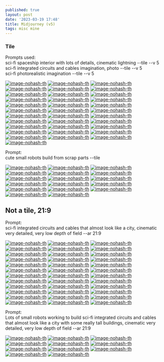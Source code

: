 ```yaml
---
published: true
layout: post
date: '2023-03-19 17:48'
title: Midjourney (v5)
tags: misc mine 
---
```

### Tile

Prompts used:  
sci-fi spaceship interior with lots of details, cinematic lightning --tile --v 5  
sci-fi integrated circuits and cables imagination, photo --tile --v 5  
sci-fi photorealistic imagination --tile --v 5  

[![image-nohash-th](https://i.imgur.com/gqgLJhjb.png)](https://i.imgur.com/gqgLJhj.png)
[![image-nohash-th](https://i.imgur.com/wXKc0iIb.png)](https://i.imgur.com/wXKc0iI.png)
[![image-nohash-th](https://i.imgur.com/qS6iZfLb.png)](https://i.imgur.com/qS6iZfL.png)
[![image-nohash-th](https://i.imgur.com/xQjINBrb.png)](https://i.imgur.com/xQjINBr.png)
[![image-nohash-th](https://i.imgur.com/0TAce1qb.png)](https://i.imgur.com/0TAce1q.png)
[![image-nohash-th](https://i.imgur.com/4ZMv5h7b.png)](https://i.imgur.com/4ZMv5h7.png)
[![image-nohash-th](https://i.imgur.com/f0nEnerb.png)](https://i.imgur.com/f0nEner.png)
[![image-nohash-th](https://i.imgur.com/NnCeS68b.png)](https://i.imgur.com/NnCeS68.png)
[![image-nohash-th](https://i.imgur.com/nZnKafkb.png)](https://i.imgur.com/nZnKafk.png)
[![image-nohash-th](https://i.imgur.com/ZETxipAb.png)](https://i.imgur.com/ZETxipA.png)
[![image-nohash-th](https://i.imgur.com/ax6ZipXb.png)](https://i.imgur.com/ax6ZipX.png)
[![image-nohash-th](https://i.imgur.com/Yue3t3zb.png)](https://i.imgur.com/Yue3t3z.png)
[![image-nohash-th](https://i.imgur.com/HH3aYjVb.png)](https://i.imgur.com/HH3aYjV.png)
[![image-nohash-th](https://i.imgur.com/yO6DaFnb.png)](https://i.imgur.com/yO6DaFn.png)
[![image-nohash-th](https://i.imgur.com/dhvO8qcb.png)](https://i.imgur.com/dhvO8qc.png)
[![image-nohash-th](https://i.imgur.com/qHP120ob.png)](https://i.imgur.com/qHP120o.png)
[![image-nohash-th](https://i.imgur.com/xy0rTsub.png)](https://i.imgur.com/xy0rTsu.png)
[![image-nohash-th](https://i.imgur.com/l0OvLryb.png)](https://i.imgur.com/l0OvLry.png)
[![image-nohash-th](https://i.imgur.com/5OcktgOb.png)](https://i.imgur.com/5OcktgO.png)
[![image-nohash-th](https://i.imgur.com/Mk4MpPmb.png)](https://i.imgur.com/Mk4MpPm.png)
[![image-nohash-th](https://i.imgur.com/VwZ2eLtb.png)](https://i.imgur.com/VwZ2eLt.png)
[![image-nohash-th](https://i.imgur.com/QQoeNnqb.png)](https://i.imgur.com/QQoeNnq.png)
[![image-nohash-th](https://i.imgur.com/xhNRhRXb.png)](https://i.imgur.com/xhNRhRX.png)
[![image-nohash-th](https://i.imgur.com/JitX8x5b.png)](https://i.imgur.com/JitX8x5.png)
[![image-nohash-th](https://i.imgur.com/PprYikeb.png)](https://i.imgur.com/PprYike.png)
[![image-nohash-th](https://i.imgur.com/mfIezVXb.png)](https://i.imgur.com/mfIezVX.png)
[![image-nohash-th](https://i.imgur.com/9gnpDTib.png)](https://i.imgur.com/9gnpDTi.png)
[![image-nohash-th](https://i.imgur.com/22SAK6ib.png)](https://i.imgur.com/22SAK6i.png)
[![image-nohash-th](https://i.imgur.com/BJckCOCb.png)](https://i.imgur.com/BJckCOC.png)
[![image-nohash-th](https://i.imgur.com/4ygqJhLb.png)](https://i.imgur.com/4ygqJhL.png)
[![image-nohash-th](https://i.imgur.com/QW8h7AFb.png)](https://i.imgur.com/QW8h7AF.png)
[![image-nohash-th](https://i.imgur.com/fvJ4nVJb.png)](https://i.imgur.com/fvJ4nVJ.png)
[![image-nohash-th](https://i.imgur.com/Ls33ud3b.png)](https://i.imgur.com/Ls33ud3.png)
[![image-nohash-th](https://i.imgur.com/PnW08zlb.png)](https://i.imgur.com/PnW08zl.png)

Prompt:  
cute small robots build from scrap parts --tile  

[![image-nohash-th](https://i.imgur.com/YjSUQWKb.png)](https://i.imgur.com/YjSUQWK.png)
[![image-nohash-th](https://i.imgur.com/1QQdjv2b.png)](https://i.imgur.com/1QQdjv2.png)
[![image-nohash-th](https://i.imgur.com/iOojNxZb.png)](https://i.imgur.com/iOojNxZ.png)
[![image-nohash-th](https://i.imgur.com/VaZlAjKb.png)](https://i.imgur.com/VaZlAjK.png)
[![image-nohash-th](https://i.imgur.com/Pt2iawpb.png)](https://i.imgur.com/Pt2iawp.png)
[![image-nohash-th](https://i.imgur.com/faakgzEb.png)](https://i.imgur.com/faakgzE.png)
[![image-nohash-th](https://i.imgur.com/2nYyLb0b.png)](https://i.imgur.com/2nYyLb0.png)
[![image-nohash-th](https://i.imgur.com/pnGIVgYb.png)](https://i.imgur.com/pnGIVgY.png)
[![image-nohash-th](https://i.imgur.com/FvkaF6Hb.png)](https://i.imgur.com/FvkaF6H.png)
[![image-nohash-th](https://i.imgur.com/0eFiQOeb.png)](https://i.imgur.com/0eFiQOe.png)
[![image-nohash-th](https://i.imgur.com/ytI8YKJb.png)](https://i.imgur.com/ytI8YKJ.png)
[![image-nohash-th](https://i.imgur.com/BzlmIrlb.png)](https://i.imgur.com/BzlmIrl.png)
[![image-nohash-th](https://i.imgur.com/qGsZP2ib.png)](https://i.imgur.com/qGsZP2i.png)
[![image-nohash-th](https://i.imgur.com/IXtJDENb.png)](https://i.imgur.com/IXtJDEN.png)
[![image-nohash-th](https://i.imgur.com/JxO7Nwfb.png)](https://i.imgur.com/JxO7Nwf.png)
[![image-nohash-th](https://i.imgur.com/AA8m1YNb.png)](https://i.imgur.com/AA8m1YN.png)
[![image-nohash-th](https://i.imgur.com/YJnryVTb.png)](https://i.imgur.com/YJnryVT.png)



## Not a tile, 21:9

Prompt:  
sci-fi integrated circuits and cables that almost look like a city, cinematic very detailed, very low depth of field --ar 21:9  

[![image-nohash-th](https://i.imgur.com/ggZGhZLb.png)](https://i.imgur.com/ggZGhZL.png)
[![image-nohash-th](https://i.imgur.com/w9D6jJDb.png)](https://i.imgur.com/w9D6jJD.png)
[![image-nohash-th](https://i.imgur.com/iLdf25kb.png)](https://i.imgur.com/iLdf25k.png)
[![image-nohash-th](https://i.imgur.com/RW3n8Eeb.png)](https://i.imgur.com/RW3n8Ee.png)
[![image-nohash-th](https://i.imgur.com/pBJ4a9Eb.png)](https://i.imgur.com/pBJ4a9E.png)
[![image-nohash-th](https://i.imgur.com/kP9kdSDb.png)](https://i.imgur.com/kP9kdSD.png)
[![image-nohash-th](https://i.imgur.com/VThUkAWb.png)](https://i.imgur.com/VThUkAW.png)
[![image-nohash-th](https://i.imgur.com/uxSln9Pb.png)](https://i.imgur.com/uxSln9P.png)
[![image-nohash-th](https://i.imgur.com/5OatGpTb.png)](https://i.imgur.com/5OatGpT.png)
[![image-nohash-th](https://i.imgur.com/JSh8Upzb.png)](https://i.imgur.com/JSh8Upz.png)
[![image-nohash-th](https://i.imgur.com/jQ3m4SPb.png)](https://i.imgur.com/jQ3m4SP.png)
[![image-nohash-th](https://i.imgur.com/7SPYxigb.png)](https://i.imgur.com/7SPYxig.png)
[![image-nohash-th](https://i.imgur.com/33IynDNb.png)](https://i.imgur.com/33IynDN.png)
[![image-nohash-th](https://i.imgur.com/iOpHV1Ub.png)](https://i.imgur.com/iOpHV1U.png)
[![image-nohash-th](https://i.imgur.com/BdpZFcAb.png)](https://i.imgur.com/BdpZFcA.png)
[![image-nohash-th](https://i.imgur.com/KVcCv90b.png)](https://i.imgur.com/KVcCv90.png)
[![image-nohash-th](https://i.imgur.com/AYkQLcWb.png)](https://i.imgur.com/AYkQLcW.png)
[![image-nohash-th](https://i.imgur.com/Qd2CqUib.png)](https://i.imgur.com/Qd2CqUi.png)
[![image-nohash-th](https://i.imgur.com/WIs71fjb.png)](https://i.imgur.com/WIs71fj.png)
[![image-nohash-th](https://i.imgur.com/ZGX4V79b.png)](https://i.imgur.com/ZGX4V79.png)
[![image-nohash-th](https://i.imgur.com/ZcHyMdOb.png)](https://i.imgur.com/ZcHyMdO.png)
[![image-nohash-th](https://i.imgur.com/BtcXbMhb.png)](https://i.imgur.com/BtcXbMh.png)
[![image-nohash-th](https://i.imgur.com/4qXrmK9b.png)](https://i.imgur.com/4qXrmK9.png)
[![image-nohash-th](https://i.imgur.com/I8Lq49Mb.png)](https://i.imgur.com/I8Lq49M.png)
[![image-nohash-th](https://i.imgur.com/nsO1lwGb.png)](https://i.imgur.com/nsO1lwG.png)
[![image-nohash-th](https://i.imgur.com/fnde3BYb.png)](https://i.imgur.com/fnde3BY.png)
[![image-nohash-th](https://i.imgur.com/N7meApKb.png)](https://i.imgur.com/N7meApK.png)
[![image-nohash-th](https://i.imgur.com/6l1wjMDb.png)](https://i.imgur.com/6l1wjMD.png)
[![image-nohash-th](https://i.imgur.com/u9JkxaBb.png)](https://i.imgur.com/u9JkxaB.png)
[![image-nohash-th](https://i.imgur.com/FaUSmrkb.png)](https://i.imgur.com/FaUSmrk.png)
[![image-nohash-th](https://i.imgur.com/vooVpuUb.png)](https://i.imgur.com/vooVpuU.png)
[![image-nohash-th](https://i.imgur.com/UONu4fqb.png)](https://i.imgur.com/UONu4fq.png)
[![image-nohash-th](https://i.imgur.com/M9vg6VRb.png)](https://i.imgur.com/M9vg6VR.png)
[![image-nohash-th](https://i.imgur.com/84q0KYQb.png)](https://i.imgur.com/84q0KYQ.png)
[![image-nohash-th](https://i.imgur.com/lAz8a9Fb.png)](https://i.imgur.com/lAz8a9F.png)
[![image-nohash-th](https://i.imgur.com/EeETQ37b.png)](https://i.imgur.com/EeETQ37.png)

Prompt:  
Lots of small robots working to build sci-fi integrated circuits and cables that almost look like a city with some really tall buildings, cinematic very detailed, very low depth of field --ar 21:9  

[![image-nohash-th](https://i.imgur.com/20mdQBFb.png)](https://i.imgur.com/20mdQBF.png)
[![image-nohash-th](https://i.imgur.com/MnAHQu7b.png)](https://i.imgur.com/MnAHQu7.png)
[![image-nohash-th](https://i.imgur.com/lYDk4WOb.png)](https://i.imgur.com/lYDk4WO.png)
[![image-nohash-th](https://i.imgur.com/3Xzk2J9b.png)](https://i.imgur.com/3Xzk2J9.png)
[![image-nohash-th](https://i.imgur.com/Nr8E5LTb.png)](https://i.imgur.com/Nr8E5LT.png)
[![image-nohash-th](https://i.imgur.com/oK2zmt8b.png)](https://i.imgur.com/oK2zmt8.png)
[![image-nohash-th](https://i.imgur.com/yA9wbsCb.png)](https://i.imgur.com/yA9wbsC.png)
[![image-nohash-th](https://i.imgur.com/D1cfuRNb.png)](https://i.imgur.com/D1cfuRN.png)
[![image-nohash-th](https://i.imgur.com/G3Mh4mPb.png)](https://i.imgur.com/G3Mh4mP.png)
[![image-nohash-th](https://i.imgur.com/ZHCHZyab.png)](https://i.imgur.com/ZHCHZya.png)
[![image-nohash-th](https://i.imgur.com/lhZTSKxb.png)](https://i.imgur.com/lhZTSKx.png)